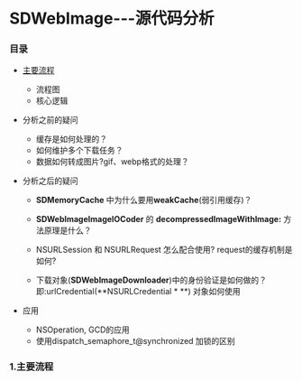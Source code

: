 # SDWebImage---源代码分析

### 目录

* [主要流程](#1.主要流程)

  * 流程图
  * 核心逻辑

* 分析之前的疑问

  * 缓存是如何处理的？
  * 如何维护多个下载任务？
  * 数据如何转成图片?gif、webp格式的处理？

* 分析之后的疑问

  * **SDMemoryCache** 中为什么要用**weakCache**(弱引用缓存)？


  * **SDWebImageImageIOCoder** 的 **decompressedImageWithImage:** 方法原理是什么？
  * NSURLSession 和 NSURLRequest 怎么配合使用? request的缓存机制是如何?
  * 下载对象(**SDWebImageDownloader**)中的身份验证是如何做的？即:urlCredential(**NSURLCredential * **) 对象如何使用

* 应用

  * NSOperation, GCD的应用
  * 使用dispatch_semaphore_t@synchronized 加锁的区别



### 1.主要流程

